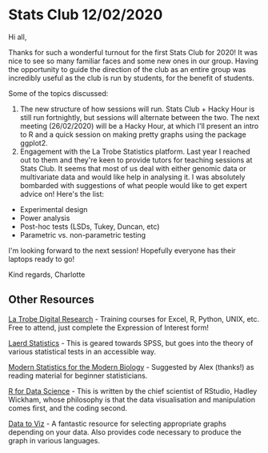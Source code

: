 # Stats Club 12/02/2020 
Hi all,

Thanks for such a wonderful turnout for the first Stats Club for 2020! It was nice to see so many familiar faces and some new ones in our group. Having the opportunity to guide the direction of the club as an entire group was incredibly useful as the club is run by students, for the benefit of students. 

Some of the topics discussed:
 1. The new structure of how sessions will run. Stats Club + Hacky Hour is still run fortnightly, but sessions will alternate between the two. The next meeting (26/02/2020) will be a Hacky Hour, at which I'll present an intro to R and a quick session on making pretty graphs using the package ggplot2.
 2. Engagement with the La Trobe Statistics platform. Last year I reached out to them and they're keen to provide tutors for teaching sessions at Stats Club. It seems that most of us deal with either genomic data or multivariate data and would like help in analysing it. I was absolutely bombarded with suggestions of what people would like to get expert advice on! Here's the list:
   * Experimental design
   * Power analysis
   * Post-hoc tests (LSDs, Tukey, Duncan, etc)
   * Parametric vs. non-parametric testing
    
I'm looking forward to the next session! Hopefully everyone has their laptops ready to go!

Kind regards,
Charlotte
    

## Other Resources

[La Trobe Digital Research](https://www.latrobe.edu.au/research-infrastructure/digital-research/training-and-events) - Training courses for Excel, R, Python, UNIX, etc. Free to attend, just complete the Expression of Interest form!

[Laerd Statistics](https://statistics.laerd.com/spss-tutorials/one-way-anova-using-spss-statistics.php) - This is geared towards SPSS, but goes into the theory of various statistical tests in an accessible way.

[Modern Statistics for the Modern Biology](http://web.stanford.edu/class/bios221/book/) - Suggested by Alex (thanks!) as reading material for beginner statisticians.

[R for Data Science](https://r4ds.had.co.nz/) - This is written by the chief scientist of RStudio, Hadley Wickham, whose philosophy is that the data visualisation and manipulation comes first, and the coding second.

[Data to Viz](https://www.data-to-viz.com/) - A fantastic resource for selecting appropriate graphs depending on your data. Also provides code necessary to produce the graph in various languages.

